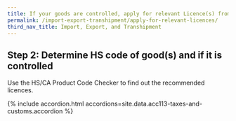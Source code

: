 ```yaml
---
title: If your goods are controlled, apply for relevant Licence(s) from Competent Authority (CA)
permalink: /import-export-transhipment/apply-for-relevant-licences/
third_nav_title: Import, Export, and Transhipment
---
```


## Step 2: Determine HS code of good(s) and if it is controlled

Use the HS/CA Product Code Checker to find out the recommended licences.

{% include accordion.html accordions=site.data.acc113-taxes-and-customs.accordion %}

<script src="/jquery/jquery.min.js"></script>
<script src="/jquery/bp-menu-new-tab.js"></script>
